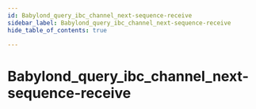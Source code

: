 ```yaml
---
id: Babylond_query_ibc_channel_next-sequence-receive
sidebar_label: Babylond_query_ibc_channel_next-sequence-receive
hide_table_of_contents: true

---
```


# Babylond_query_ibc_channel_next-sequence-receive
